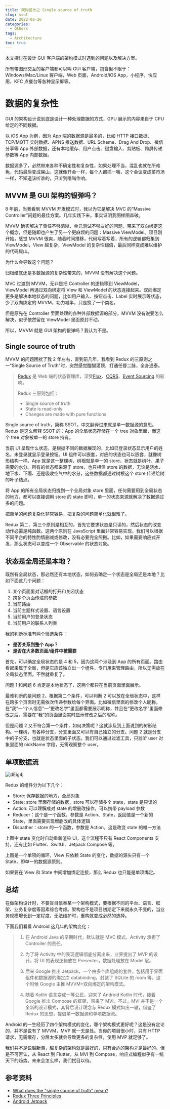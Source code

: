 ```yaml
---
title: 架构设计之 Single source of truth
slug: ssot
date: 2022-06-26
categories:
  - Others
tags:
  - Architecture
toc: true
---
```


本文探讨在设计 GUI 客户端的架构模式时遇到的问题以及解决方案。

所有带图形交互的客户端都可以叫 GUI 客户端，包含但不限于：Windows/Mac/Linux 客户端，Web 页面，Android/iOS App，小程序，快应用，KFC 点餐台等各种显示屏等。

# 数据的复杂性

GUI 的架构设计说到底是设计一种处理数据的方式，GPU 展示的内容来自于 CPU 给定的不同数据。

以 iOS App 为例，因为 App 端的数据源是最多的，比如 HTTP 接口数据、TCP/MQTT 实时数据、APNS 推送数据、URL Scheme、Drag And Drop、微信分享等 App 外部数据，还有本地缓存、用户点击、键盘输入、剪贴板、跨屏传递参数等 App 内部数据。

数据源多了，必然带来各种不确定性和复杂性，如果处理不当，混乱也就在所难免，代码最后变成屎山。这就像开会一样，每个人都插一嘴，这个会议变成菜市场一样，不知道该听谁的，只听到嗡嗡作响。

## MVVM 是 GUI 架构的银弹吗？

8 年前，当我看到 MVVM 开发模式时，我以为它是解决 MVC 的“Massive Controller”问题的最佳方案。几年实践下来，事实证明我图样图森破。

MVVM 确实解决了责任不够清晰、单元测试不够友好的问题，带来了双向绑定这个概念，但是随即也产生了另一个更麻烦的问题：Massive ViewModel。项目刚开始，感觉 MVVM 很爽，随着时间推移，代码写着写着，所有的逻辑都归集到 ViewModel，View 越复杂，ViewModel 的复杂性翻倍，最后同样变成难以维护的代码屎山。

为什么会导致这个问题？

归根结底还是多数据源的复杂性带来的，MVVM 没有解决这个问题。

MVC 过渡到 MVVM，无非是把 Controller 的逻辑移到 ViewModel，ViewModel 再通过双向绑定将 View 和 ViewModel 的状态连接起来。双向绑定更多是解决本地状态的问题，比如用户输入、按钮点击、Label 实时展示等状态，少了双向绑定的 MVVM，功力减半，只是换了一个类名。

但是原先在 Controller 里面处理的各种外部数据源的部分，MVVM 没有说要怎么解决，似乎依然留在 ViewModel 里面原封不动。

所以，MVVM 就是 GUI 架构的银弹吗？我认为不是。

## Single source of truth

MVVM 的问题困扰了我 2 年左右，直到前几年，我看到 Redux 的三原则之一"Single Source of Truth"时，突然感觉醍醐灌顶，打通任督二脉，全身通泰。

> [Redux](https://redux.js.org/) 是 Web 端的状态管理库，深受[Flux](https://facebook.github.io/flux)、[CQRS](https://martinfowler.com/bliki/CQRS.html)、[Event Sourcing](https://martinfowler.com/eaaDev/EventSourcing.html) 的影响。
>
> Redux 三原则包括：
>
> - Single source of truth
> - State is read-only
> - Changes are made with pure functions

Single source of truth，简称 SSOT，中文翻译过来就是单一数据源的意思。Redux 是这么解释 SSOT 的：App 的全局状态存储在一个 tree 对象里面，而这个 tree 对象被单一的 store 持有。

当前 UI 呈现什么状态，是根据不同的数据展现的，比如已登录状态显示用户的姓名，未登录就显示登录按钮。UI 组件可以嵌套，对应的状态也可以嵌套，就像树形结构一样。App 就是这一整棵树，树根就是单一的 store，状态就是树叶、果子需要的水分。所有的状态都来源于 store，也只相信 store 的数据，无论是浇水、地下水、下雨、还是吸收空气中的水分，这些数据都通过树根这个 store 传递给树的叶子结点。

将 App 的所有全局状态归拢到一个全局对象 store 里面，任何需要用到全局状态的地方，都可以直接调用 store 的 state 即可，单一的状态来源就解决了数据源过多的问题。

把简单的问题复杂化非常容易，把复杂的问题简单化就很难了。

Redux 第二、第三个原则是相互的，首先它要求状态是只读的，然后状态的改变动作必需是纯函数。这两个原则在 JavaScript 里面非常容易实现，我们可以根据不同平台的特性酌情删减或修改，没有必要完全照搬。比如，如果需要响应式开发，那么状态可以变成一个 Observable 的状态对象。

## 状态是全局还是本地？

既然有全局状态，那必然还有本地状态，如何去确定一个状态是全局还是本地？比如下面这几个问题：

1. 某个页面里对话框的打开和关闭状态
2. 跨多个页面传递的参数
3. 当前路由
4. 当前主题样式设置、语言设置
5. 当前用户的登录状态
6. 当前用户的联系人列表

我的判断标准有两个筛选条件：

- **是否关系到整个 App？**
- **是否在大多数页面/组件中被需要**

首先，可以确定全局状态的是 4 和 5，因为这两个涉及到 App 的所有页面。路由看起来属于全局，但是它应该独立出一个组件，专门用来管理路由，所以无需放在全局状态里面，不然就重复了。

问题 1 和问题 6 肯定是本地状态了，这两个都只在当前页面里面展示。

最难判断的是问题 2，根据第二个条件，可以判断 2 可以放在全局状态中，这样在跨多个页面时无需依次传递参数给每个界面。比如微信里面的修改个人昵称，在“我”—“个人信息”—“更改名字”里面都需要展示昵称，并且在“更改名字”里面修改之后，需要在“我”的页面里面实时显示修改之后的昵称。

但是问题 2 又不符合第一个条件，如何决策呢？这就涉及到上面说到的树形结构。一棵树，有各种分支，分支里面又可以有自己独立的分支。问题 2 就是分支中的子分支，也就是状态里面的子状态。我们可以通过过滤工具，只监听 user 对象里面的 nickName 字段，无需观察整个 user。

## 单项数据流

![dEig4j](https://cdn.zhangwen.site/uPic/dEig4j.jpg)

Redux 的组件分为以下几个：

- Store: 保存数据的地方，全局对象
- State: store 里面存储的数据，store 可以存储多个 state，state 是只读的
- Action: 可以理解成对 state 的增删改操作，可以携带 payload 参数
- Reducer：这个是一个函数，参数是 Action、State，返回值是一个新的 State，里面需要实现增删改的具体逻辑
- Dispather：store 的一个函数，参数是 Action，这是改变 state 的唯一方法

上图中 state 变化时自动重新渲染 UI，这个流程不只有 React Components 支持，还有比如 Flutter、SwitUI、Jetpack Compose 等。

上图是一个单项的循环，View 只依赖 State 的变化，数据的源头只有一个 State，即单一的数据源原则。

如果要在 View 和 State 中间增加绑定连接，那么 Redux 也只能是单项绑定。

## 总结

在做架构设计时，不要盲目信奉某一个架构模式，要根据不同的平台、语言、框架、业务复杂度等因素综合考虑。架构也不是项目初期定下来就永久不变的，当业务规模增长到一定程度，无法维护时，重构就变成必然的选择。

下面我们看看 Android 这几年的架构变化：

> 1. 在 Android Java 的早期时代，默认就是 MVC 模式，Activity 承担了 Controller 的责任。
>
> 2. 为了将 Activity 中的表现逻辑彻底分离出来，业界提出了 MVP 的设计，将 UI 的表现逻辑放在 Presenter，数据处理放在 Model 层。
>
> 3. 后来 Google 推出 Jetpack，一个由多个库组成的套件，包括用于界面组件和数据源的绑定库 databinding，封装了 SQLite 的 room 等，这个时候 Google 主推 MVVM+双向绑定的架构模式。
>
> 4. 随着 Kotlin 语言变成一等公民，迎来了 Android Kotlin 时代，接着 Google 推出 Compose 的框架，带来了 MVI。不过，MVI 并不是一个全新的设计模式，其背后设计理念与 Redux 模式如出一辙，借鉴了 Redux 的思想，提倡单一数据源和单项数据流。

Android 的一生经历了四个架构模式的变化，哪个架构模式更好呢？这是没有定论的，并不是说有了 MVVM，MVP 就一无是处。当你的项目很小时，只有 HTTP 请求，无需缓存，分层太多就会导致更多的复杂性，使用 MVP 就足够了。

我们并不是说越新潮，越复杂的架构就是最好的，只有合适的架构才是最好的。但是不可否认，从 React 到 Flutter，从 MVI 到 Compose，响应式编程似乎有一统天下的趋势。未来会怎么样，我们拭目以待。

## 参考资料

- [What does the "single source of truth" mean?](https://stackoverflow.com/questions/47182888/what-does-the-single-source-of-truth-mean)
- [Redux Three Principles](https://redux.js.org/understanding/thinking-in-redux/three-principles)
- [Android Jetpack](https://developer.android.google.cn/jetpack?hl=zh-cn)
